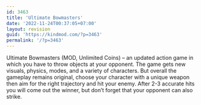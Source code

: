 ```yaml
---
id: 3463
title: 'Ultimate Bowmasters'
date: '2022-11-24T00:37:05+07:00'
layout: revision
guid: 'https://kindmod.com/?p=3463'
permalink: '/?p=3463'
---
```


Ultimate Bowmasters (MOD, Unlimited Coins) – an updated action game in which you have to throw objects at your opponent. The game gets new visuals, physics, modes, and a variety of characters. But overall the gameplay remains original, choose your character with a unique weapon then aim for the right trajectory and hit your enemy. After 2-3 accurate hits you will come out the winner, but don’t forget that your opponent can also strike.